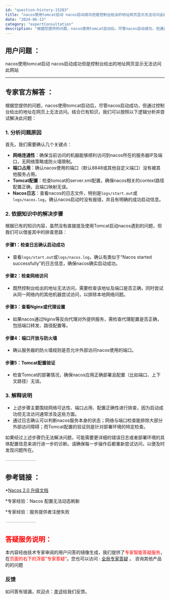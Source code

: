 ```yaml
---
id: "question-history-15283"
title: "nacos使用tomcat启动 nacos启动成功但是控制台给出的地址网页显示无法访问此网站"
date: "2024-06-13"
category: "expertConsultation"
description: "根据您提供的问题，nacos使用tomcat启动后，尽管nacos启动成功，但通过控制台给出的地址在网页上无法访问。结合已有知识，我们可以按照以下逻辑分析并尝试解决此问题：### 1. 分析问题原因首先，我们需要确认几个关键点：- **网络连通性**：确保当前访问的机器能够顺利访问到nacos所在的"
---
```


## 用户问题 ： 
 nacos使用tomcat启动 nacos启动成功但是控制台给出的地址网页显示无法访问此网站  

---------------
## 专家官方解答 ：

根据您提供的问题，nacos使用tomcat启动后，尽管nacos启动成功，但通过控制台给出的地址在网页上无法访问。结合已有知识，我们可以按照以下逻辑分析并尝试解决此问题：

### 1. 分析问题原因

首先，我们需要确认几个关键点：
- **网络连通性**：确保当前访问的机器能够顺利访问到nacos所在的服务器IP及端口，无网络策略或防火墙限制。
- **端口占用**：确认nacos使用的端口（默认8848或其他自定义端口）没有被其他服务占用。
- **Tomcat配置**：检查tomcat的server.xml配置，确保nacos相关的context路径配置正确，且端口映射无误。
- **Nacos日志**：查看nacos的日志文件，特别是`logs/start.out`或`logs/nacos.log`，确认nacos启动时没有报错，并且有明确的成功启动信息。

### 2. 依据知识中的解决步骤

根据已有的知识内容，虽然没有直接提及使用Tomcat启动nacos遇到的问题，但我们可以借鉴其中的排查思路：

#### 步骤1：检查日志确认启动成功
- 查看`logs/start.out`或`logs/nacos.log`，确认有类似于“Nacos started successfully”的日志信息，确保nacos确实启动成功。

#### 步骤2：检查网络访问
- 既然控制台给出的地址无法访问，需要检查该地址及端口是否正确，同时尝试从同一网络内的其他机器尝试访问，以排除本地网络问题。

#### 步骤3：查看Nginx或代理设置
- 如果nacos通过Nginx等反向代理对外提供服务，需检查代理配置是否正确，包括端口转发、路径配置等。

#### 步骤4：端口开放与防火墙
- 确认服务器的防火墙规则是否允许外部访问nacos使用的端口。

#### 步骤5：Tomcat配置验证
- 检查Tomcat的部署情况，确保nacos应用正确部署且配置（比如端口、上下文路径）无误。

### 3. 解释说明

- 上述步骤主要围绕网络可达性、端口占用、配置正确性进行排查，因为启动成功但无法访问通常涉及这些方面。
- 通过日志确认可以判断nacos服务本身的状态；网络与端口检查能排除大部分外部访问障碍；而Tomcat配置的验证则是针对部署环境的特定检查。

如果经过上述步骤仍无法解决问题，可能需要更详细的错误日志或者部署环境的具体配置信息来进行进一步的诊断。请确保每一步操作后都重新尝试访问，以便及时发现问题所在。


<font color="#949494">---------------</font> 


## 参考链接 ：

*[Nacos 2.0 升级文档](https://nacos.io/docs/latest/upgrading/200-upgrading)
 
 *专家经验：Nacos 配置无法动态刷新 
 
 *专家经验：服务提供者注册失败 


 <font color="#949494">---------------</font> 
 


## <font color="#FF0000">答疑服务说明：</font> 

本内容经由技术专家审阅的用户问答的镜像生成，我们提供了<font color="#FF0000">专家智能答疑服务</font>，在<font color="#FF0000">页面的右下的浮窗”专家答疑“</font>。您也可以访问 : [全局专家答疑](https://answer.opensource.alibaba.com/docs/intro) 。 咨询其他产品的的问题

### 反馈
如问答有错漏，欢迎点：[差评](https://ai.nacos.io/user/feedbackByEnhancerGradePOJOID?enhancerGradePOJOId=15303)给我们反馈。
